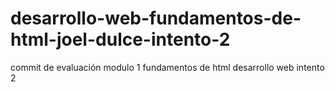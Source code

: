# desarrollo-web-fundamentos-de-html-joel-dulce-intento-2
commit de evaluación modulo 1 fundamentos de html desarrollo web intento 2
